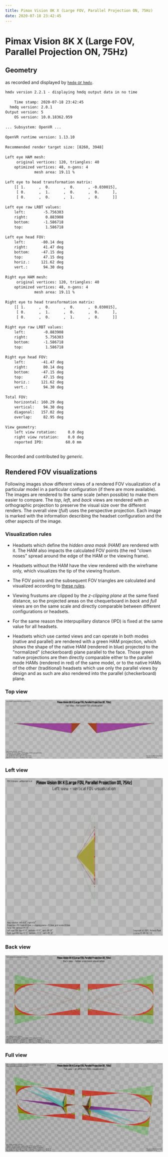 ```yaml
---
title: Pimax Vision 8K X (Large FOV, Parallel Projection ON, 75Hz)
date: 2020-07-18 23:42:45
---
```

# Pimax Vision 8K X (Large FOV, Parallel Projection ON, 75Hz)

## Geometry

as recorded and displayed by [`hmdq` or `hmdv`](https://github.com/risa2000/hmdq).
```
hmdv version 2.2.1 - displaying hmdq output data in no time

    Time stamp: 2020-07-18 23:42:45
  hmdq version: 2.0.1
Output version: 5
    OS version: 10.0.18362.959

... Subsystem: OpenVR ...

OpenVR runtime version: 1.13.10

Recommended render target size: [8260, 3948]

Left eye HAM mesh:
     original vertices: 120, triangles: 40
    optimized vertices: 48, n-gons: 4
             mesh area: 19.11 %

Left eye to head transformation matrix:
    [[ 1.      ,  0.      ,  0.      , -0.030015],
     [ 0.      ,  1.      ,  0.      ,  0.      ],
     [ 0.      ,  0.      ,  1.      ,  0.      ]]

Left eye raw LRBT values:
    left:        -5.756303
    right:        0.883908
    bottom:      -1.586718
    top:          1.586718

Left eye head FOV:
    left:       -80.14 deg
    right:       41.47 deg
    bottom:     -47.15 deg
    top:         47.15 deg
    horiz.:     121.62 deg
    vert.:       94.30 deg

Right eye HAM mesh:
     original vertices: 120, triangles: 40
    optimized vertices: 48, n-gons: 4
             mesh area: 19.11 %

Right eye to head transformation matrix:
    [[ 1.      ,  0.      ,  0.      ,  0.030015],
     [ 0.      ,  1.      ,  0.      ,  0.      ],
     [ 0.      ,  0.      ,  1.      ,  0.      ]]

Right eye raw LRBT values:
    left:        -0.883908
    right:        5.756303
    bottom:      -1.586718
    top:          1.586718

Right eye head FOV:
    left:       -41.47 deg
    right:       80.14 deg
    bottom:     -47.15 deg
    top:         47.15 deg
    horiz.:     121.62 deg
    vert.:       94.30 deg

Total FOV:
    horizontal: 160.29 deg
    vertical:    94.30 deg
    diagonal:   157.02 deg
    overlap:     82.95 deg

View geometry:
    left view rotation:     0.0 deg
    right view rotation:    0.0 deg
    reported IPD:          60.0 mm


```
Recorded and contributed by _generic_.

## Rendered FOV visualizations

Following images show different views of a rendered FOV visualization of a
particular model in a particular configuration (if there are more available).
The images are rendered to the same scale (when possible) to make them easier
to compare. The _top_, _left_, and _back_ views are rendered with an
orthographic projection to preserve the visual size over the different renders.
The overall view (_full_) uses the perspective projection. Each image is marked
with the information describing the headset configuration and the other aspects
of the image.

### Visualization rules

* Headsets which define the _hidden area mask (HAM)_ are rendered with it. The
  HAM also impacts the calculated FOV points (the red "clown noses" spread
  around the edge of the HAM or the viewing frame).

* Headsets without the HAM have the view rendered with the wireframe only, which
  visualizes the tip of the viewing frustum.

* The FOV points and the subsequent FOV triangles are calculated and visualized
  according to [these
  rules](https://risa2000.github.io/vrdocs/docs/hmd_fov_calculation).

* Viewing frustums are clipped by the _z-clipping plane_ at the same fixed
  distance, so the projected areas on the chequerboard in _back_ and _full_
  views are on the same scale and directly comparable between different
  configurations or headsets.

* For the same reason the interpupillary distance (IPD) is fixed at the same
  value for all headsets.

* Headsets which use canted views and can operate in both modes (native and
  parallel) are rendered with a green HAM projection, which shows the shape of
  the native HAM (rendered in blue) projected to the "normalized"
  (checkerboard) plane parallel to the face. Those green native projections are
  then directly comparable either to the parallel mode HAMs (rendered in red)
  of the same model, or to the native HAMs of the other (traditional) headsets
  which use only the parallel views by design and as such are also rendered
  into the parallel (checkerboard) plane.

### Top view
[![Pimax Vision 8K X (Large FOV, Parallel Projection ON, 75Hz) - top view](../images/PimaxVision8KX_Large_PP_R75_top.dmx.png)](../images/PimaxVision8KX_Large_PP_R75_top.dmx.png)

### Left view
[![Pimax Vision 8K X (Large FOV, Parallel Projection ON, 75Hz) - left view](../images/PimaxVision8KX_Large_PP_R75_left.dmx.png)](../images/PimaxVision8KX_Large_PP_R75_left.dmx.png)

### Back view
[![Pimax Vision 8K X (Large FOV, Parallel Projection ON, 75Hz) - back view](../images/PimaxVision8KX_Large_PP_R75_back.dmx.png)](../images/PimaxVision8KX_Large_PP_R75_back.dmx.png)

### Full view
[![Pimax Vision 8K X (Large FOV, Parallel Projection ON, 75Hz) - full view](../images/PimaxVision8KX_Large_PP_R75_over.dmx.png)](../images/PimaxVision8KX_Large_PP_R75_over.dmx.png)


